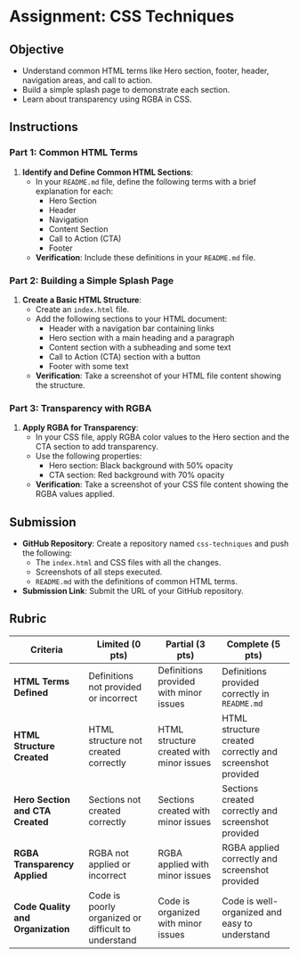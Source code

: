 # Assignment: CSS Techniques

## Objective

- Understand common HTML terms like Hero section, footer, header, navigation areas, and call to action.
- Build a simple splash page to demonstrate each section.
- Learn about transparency using RGBA in CSS.

## Instructions

### Part 1: Common HTML Terms

1. **Identify and Define Common HTML Sections**:
   - In your `README.md` file, define the following terms with a brief explanation for each:
     - Hero Section
     - Header
     - Navigation
     - Content Section
     - Call to Action (CTA)
     - Footer
   - **Verification**: Include these definitions in your `README.md` file.

### Part 2: Building a Simple Splash Page

1. **Create a Basic HTML Structure**:
   - Create an `index.html` file.
   - Add the following sections to your HTML document:
     - Header with a navigation bar containing links
     - Hero section with a main heading and a paragraph
     - Content section with a subheading and some text
     - Call to Action (CTA) section with a button
     - Footer with some text
   - **Verification**: Take a screenshot of your HTML file content showing the structure.

### Part 3: Transparency with RGBA

1. **Apply RGBA for Transparency**:
   - In your CSS file, apply RGBA color values to the Hero section and the CTA section to add transparency.
   - Use the following properties:
     - Hero section: Black background with 50% opacity
     - CTA section: Red background with 70% opacity
   - **Verification**: Take a screenshot of your CSS file content showing the RGBA values applied.

## Submission

- **GitHub Repository**: Create a repository named `css-techniques` and push the following:
  - The `index.html` and CSS files with all the changes.
  - Screenshots of all steps executed.
  - `README.md` with the definitions of common HTML terms.
- **Submission Link**: Submit the URL of your GitHub repository.

## Rubric

| Criteria                          | Limited (0 pts)                                     | Partial (3 pts)                          | Complete (5 pts)                                         |
| --------------------------------- | --------------------------------------------------- | ---------------------------------------- | -------------------------------------------------------- |
| **HTML Terms Defined**            | Definitions not provided or incorrect               | Definitions provided with minor issues   | Definitions provided correctly in `README.md`            |
| **HTML Structure Created**        | HTML structure not created correctly                | HTML structure created with minor issues | HTML structure created correctly and screenshot provided |
| **Hero Section and CTA Created**  | Sections not created correctly                      | Sections created with minor issues       | Sections created correctly and screenshot provided       |
| **RGBA Transparency Applied**     | RGBA not applied or incorrect                       | RGBA applied with minor issues           | RGBA applied correctly and screenshot provided           |
| **Code Quality and Organization** | Code is poorly organized or difficult to understand | Code is organized with minor issues      | Code is well-organized and easy to understand            |
